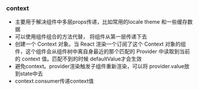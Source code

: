 ### context
- 主要用于解决组件中多层props传递，比如常用的locale  theme 和一些缓存数据
- 可以使用组件组合的方法代替， 将组件从第一层传递下去
- 创建一个 Context 对象。当 React 渲染一个订阅了这个 Context 对象的组件，这个组件会从组件树中离自身最近的那个匹配的 Provider 中读取到当前的 context 值。匹配不到的时候 defaultValue才会生效
- 避免context。provider渲染触发子组件重新渲染，可以将 provider.value放到state中去
- context.consumer传递context值 